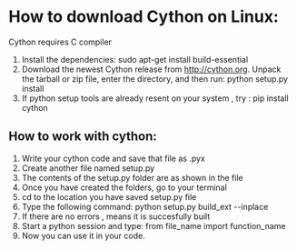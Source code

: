 # How to download Cython on Linux:

Cython requires C compiler 
1. Install the dependencies:
sudo apt-get install build-essential 
2. Download the newest Cython release from http://cython.org. Unpack the tarball or zip file, enter the directory, and then run: 
python setup.py install
3. If python setup tools are already resent on your system , try : pip install cython

## How to work with cython:

1. Write your cython code and save that file as .pyx
2. Create another file named setup.py
3. The contents of the setup.py folder are as shown in the file
4. Once you have created the folders, go to your terminal
5. cd to the location you have saved setup.py file
6. Type the following command: python setup.py build_ext --inplace
7. If there are no errors , means it is succesfully built
8. Start a python session and type: from file_name import function_name
9. Now you can use it in your code.

